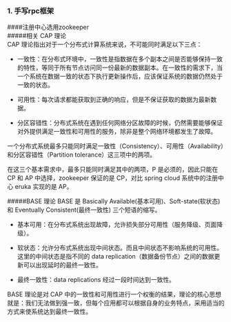 ### 1. 手写rpc框架
 ####注册中心选用zookeeper  
 #####相关 CAP 理论  
 CAP 理论指出对于一个分布式计算系统来说，不可能同时满足以下三点：
 - 一致性：在分布式环境中，一致性是指数据在多个副本之间是否能够保持一致的特性，等同于所有节点访问同一份最新的数据副本。在一致性的需求下，当一个系统在数据一致的状态下执行更新操作后，应该保证系统的数据仍然处于一致的状态。
 - 可用性：每次请求都能获取到正确的响应，但是不保证获取的数据为最新数据。
 
 - 分区容错性：分布式系统在遇到任何网络分区故障的时候，仍然需要能够保证对外提供满足一致性和可用性的服务，除非是整个网络环境都发生了故障。
 
 一个分布式系统最多只能同时满足一致性（Consistency）、可用性（Availability）和分区容错性（Partition tolerance）这三项中的两项。
 
 在这三个基本需求中，最多只能同时满足其中的两项，P 是必须的，因此只能在 CP 和 AP 中选择，zookeeper 保证的是 CP，对比 spring cloud 系统中的注册中心 eruka 实现的是 AP。
 
 #####BASE 理论
BASE 是 Basically Available(基本可用)、Soft-state(软状态) 和 Eventually Consistent(最终一致性) 三个短语的缩写。
    
- 基本可用：在分布式系统出现故障，允许损失部分可用性（服务降级、页面降级）。
    
- 软状态：允许分布式系统出现中间状态。而且中间状态不影响系统的可用性。这里的中间状态是指不同的 data replication（数据备份节点）之间的数据更新可以出现延时的最终一致性。
    
- 最终一致性：data replications 经过一段时间达到一致性。  

BASE 理论是对 CAP 中的一致性和可用性进行一个权衡的结果，理论的核心思想就是：我们无法做到强一致，但每个应用都可以根据自身的业务特点，采用适当的方式来使系统达到最终一致性。
 